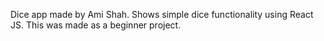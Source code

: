 Dice app made by Ami Shah. Shows simple dice functionality using React JS. This was made as a beginner project.
